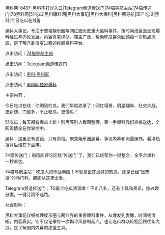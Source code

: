 #
黑料网-0407-黑料不打烊入口|Telegram频道传送门|74猫导航主站|74猫传送门|78黑料网|51吃瓜|黑料曝料网|黑料大事记|黑料大爆料|黑料网导航|国产吃瓜|黑料|今日吃瓜在线|lj

黑料大事记，专注于整理娱乐圈与网红圈历史重大黑料事件，按时间线全面呈现爆料经过与舆论发展。内容真实详尽，覆盖广泛，帮助吃瓜群众回顾每一次热点风波，是了解八卦演变过程的权威资料平台。


点击访问：<a href="https://74mao.com/">74猫导航主站</a>

点击访问：<a href="https://74mao.com/">Telegram频道传送门</a>

点击访问：<a href="https://gbs-3wd.pages.dev/">黑料·黑料网</a>

点击访问：<a href="https://jha.pages.dev/">黑料网独家爆料</a>


主要内容：


今日吃瓜在线：你刷到的瓜，我们早就收录了！网红塌房、明星翻车、社交大战，更新快、门道多，不止吃瓜，更懂瓜！

51吃瓜：每天都有爆点上新！别再等别人截图整理，第一手爆料我们直接送达，全网舆情全在你掌控中。

黑料：这里没有滤镜，只有真相。聚焦娱乐圈黑幕、争议内幕和流量操作，看清热搜背后谁在下盘棋。

74猫传送门：别再刷评论区找“传送门”了，我们已经帮你一键整合，全平台爆料一秒直达。

74猫导航主站：吃瓜人的作战地图！不管是正在发酵的热瓜，还是已经“压热搜”的冷门料，都能从这里出发。

Telegram频道传送门：TG最全吃瓜资源库！不止八卦，还有工具和资讯，按兴趣分类，一键订阅不迷路。


社会影响：

黑料大事记详细梳理娱乐圈与网红界的重要爆料事件，从爆发到发酵，时间线清晰，内容真实。它不仅记录每一次舆论风暴的起点，也让吃瓜群众轻松回顾往年大瓜，是了解圈内内幕的绝佳工具。

<span style="display:none;">[Canonical link](https://github.com/4575423/1324 ）</span>
